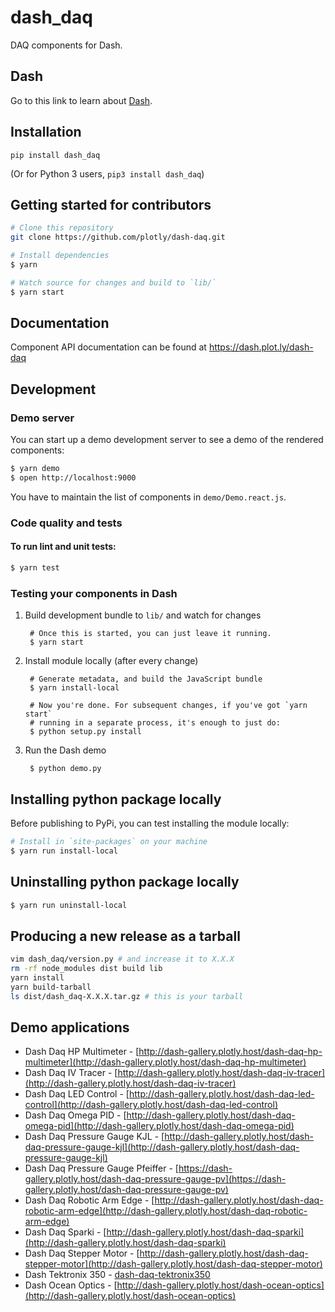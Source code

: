 # dash_daq

DAQ components for Dash.

## Dash

Go to this link to learn about [Dash](https://plot.ly/products/dash/).

## Installation

`pip install dash_daq` 

(Or for Python 3 users, `pip3 install dash_daq`)

## Getting started for contributors

```sh
# Clone this repository
git clone https://github.com/plotly/dash-daq.git

# Install dependencies
$ yarn

# Watch source for changes and build to `lib/`
$ yarn start
```

## Documentation
Component API documentation can be found at https://dash.plot.ly/dash-daq

## Development

### Demo server

You can start up a demo development server to see a demo of the rendered
components:

```sh
$ yarn demo
$ open http://localhost:9000
```

You have to maintain the list of components in `demo/Demo.react.js`.

### Code quality and tests

#### To run lint and unit tests:

```sh
$ yarn test
```

### Testing your components in Dash

1. Build development bundle to `lib/` and watch for changes

        # Once this is started, you can just leave it running.
        $ yarn start

2. Install module locally (after every change)

        # Generate metadata, and build the JavaScript bundle
        $ yarn install-local

        # Now you're done. For subsequent changes, if you've got `yarn start`
        # running in a separate process, it's enough to just do:
        $ python setup.py install

3. Run the Dash demo

        $ python demo.py


## Installing python package locally

Before publishing to PyPi, you can test installing the module locally:

```sh
# Install in `site-packages` on your machine
$ yarn run install-local
```

## Uninstalling python package locally

```sh
$ yarn run uninstall-local
```


## Producing a new release as a tarball

```sh
vim dash_daq/version.py # and increase it to X.X.X
rm -rf node_modules dist build lib
yarn install
yarn build-tarball
ls dist/dash_daq-X.X.X.tar.gz # this is your tarball
```

## Demo applications 
 * Dash Daq HP Multimeter - [http://dash-gallery.plotly.host/dash-daq-hp-multimeter](http://dash-gallery.plotly.host/dash-daq-hp-multimeter)
 * Dash Daq IV Tracer - [http://dash-gallery.plotly.host/dash-daq-iv-tracer](http://dash-gallery.plotly.host/dash-daq-iv-tracer)
 * Dash Daq LED Control - [http://dash-gallery.plotly.host/dash-daq-led-control](http://dash-gallery.plotly.host/dash-daq-led-control)
 * Dash Daq Omega PID - [http://dash-gallery.plotly.host/dash-daq-omega-pid](http://dash-gallery.plotly.host/dash-daq-omega-pid)
 * Dash Daq Pressure Gauge KJL - [http://dash-gallery.plotly.host/dash-daq-pressure-gauge-kjl](http://dash-gallery.plotly.host/dash-daq-pressure-gauge-kjl)
 * Dash Daq Pressure Gauge Pfeiffer - [https://dash-gallery.plotly.host/dash-daq-pressure-gauge-pv](https://dash-gallery.plotly.host/dash-daq-pressure-gauge-pv)
 * Dash Daq Robotic Arm Edge - [http://dash-gallery.plotly.host/dash-daq-robotic-arm-edge](http://dash-gallery.plotly.host/dash-daq-robotic-arm-edge)
 * Dash Daq Sparki - [http://dash-gallery.plotly.host/dash-daq-sparki](http://dash-gallery.plotly.host/dash-daq-sparki)
 * Dash Daq Stepper Motor - [http://dash-gallery.plotly.host/dash-daq-stepper-motor](http://dash-gallery.plotly.host/dash-daq-stepper-motor)
 * Dash Tektronix 350 - [dash-daq-tektronix350](dash-daq-tektronix350)
 * Dash Ocean Optics - [http://dash-gallery.plotly.host/dash-ocean-optics](http://dash-gallery.plotly.host/dash-ocean-optics)
